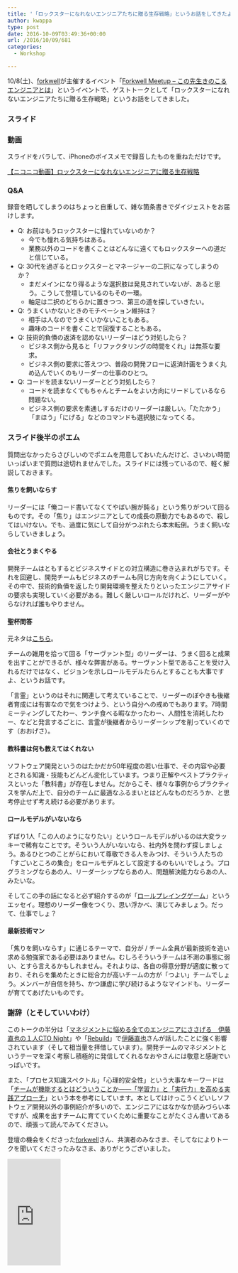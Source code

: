 ```yaml
---
title: '「ロックスターになれないエンジニアたちに贈る生存戦略」というお話をしてきたよ #forkwell_meetup'
author: kwappa
type: post
date: 2016-10-09T03:49:36+00:00
url: /2016/10/09/681
categories:
  - Workshop

---
```

10/8(土)、<a href="https://forkwell.com/" target="_blank">forkwell</a>が主催するイベント「<a href="http://forkwell.connpass.com/event/39728/" target="_blank">Forkwell Meetup &#8211; この先生きのこるエンジニアとは</a>」というイベントで、ゲストトークとして「ロックスターになれないエンジニアたちに贈る生存戦略」というお話をしてきました。

### スライド

<script async class="speakerdeck-embed" data-id="500a2c008cc8468c9a84bd090ba40c84" data-ratio="1.33333333333333" src="//speakerdeck.com/assets/embed.js"></script>

<!--more-->

### 動画

スライドをバラして、iPhoneのボイスメモで録音したものを重ねただけです。

<noscript>
  <a href="http://www.nicovideo.jp/watch/sm29800740" target="_blank">【ニコニコ動画】ロックスターになれないエンジニアに贈る生存戦略</a>
</noscript>

### Q&A

録音を晒してしまうのはちょっと自重して、雑な箇条書きでダイジェストをお届けします。

  * Q: お前はもうロックスターに憧れていないのか？ 
      * 今でも憧れる気持ちはある。
      * 業務以外のコードを書くことはどんなに遠くてもロックスターへの道だと信じている。
  * Q: 30代を過ぎるとロックスターとマネージャーの二択になってしまうのか？ 
      * まだメインになり得るような選択肢は発見されていないが、あると思う。こうして登壇しているのもその一環。
      * 軸足は二択のどちらかに置きつつ、第三の道を探していきたい。
  * Q: うまくいかないときのモチベーション維持は？ 
      * 相手は人なのでうまくいかないこともある。
      * 趣味のコードを書くことで回復することもある。
  * Q: 技術的負債の返済を認めないリーダーはどう対処したら？ 
      * ビジネス側から見ると「リファクタリングの時間をくれ」は無茶な要求。
      * ビジネス側の要求に答えつつ、普段の開発フローに返済計画をうまく丸め込んでいくのもリーダーの仕事のひとつ。
  * Q: コードを読まないリーダーとどう対処したら？ 
      * コードを読まなくてもちゃんとチームをよい方向にリードしているなら問題ない。
      * ビジネス側の要求を素通しするだけのリーダーは厳しい。「たたかう」「まほう」「にげる」などのコマンドも選択肢になってくる。

### スライド後半のポエム

質問出なかったらさびしいのでポエムを用意しておいたんだけど、さいわい時間いっぱいまで質問は途切れませんでした。スライドには残っているので、軽く解説しておきます。

#### 焦りを飼いならす

リーダーには「俺コード書いてなくてやばい腕が鈍る」という焦りがついて回るものです。その「焦り」はエンジニアとしての成長の原動力でもあるので、殺してはいけない。でも、過度に気にして自分がつぶれたら本末転倒。うまく飼いならしていきましょう。

#### 会社とうまくやる

開発チームはともするとビジネスサイドとの対立構造に巻き込まれがちです。それを回避し、開発チームもビジネスのチームも同じ方向を向くようにしていく。その中で、技術的負債を返したり開発環境を整えたりといったエンジニアサイドの要求も実現していく必要がある。難しく厳しいロールだけれど、リーダーがやらなければ誰もやりません。

#### 聖杯問答

元ネタは<a href="http://www.nicovideo.jp/watch/1323771615" target="_blank">こちら</a>。

チームの雑用を拾って回る「サーヴァント型」のリーダーは、うまく回ると成果を出すことができるが、様々な弊害がある。サーヴァント型であることを受け入れるだけではなく、ビジョンを示しロールモデルたらんとすることも大事ですよ、というお話です。

「言霊」というのはそれに関連して考えていることで、リーダーのぼやきも後継者育成には有害なので気をつけよう、という自分への戒めでもあります。7時間ミーティングしてたわー、ランチ食べる暇なかったわー、人間性を消耗したわー、などと発言するごとに、言霊が後継者からリーダーシップを削っていくのです（おおげさ）。

#### 教科書は何も教えてはくれない

ソフトウェア開発というのはたかだか50年程度の若い仕事で、その内容や必要とされる知識・技能もどんどん変化しています。つまり正解やベストプラクティスといった「教科書」が存在しません。だからこそ、様々な事例からプラクティスを学んだ上で、自分のチームに最適なふるまいとはどんなものだろうか、と思考停止せず考え続ける必要があります。

#### ロールモデルがいないなら

ずばり1人「この人のようになりたい」というロールモデルがいるのは大変ラッキーで稀有なことです。そういう人がいないなら、社内外を問わず探しましょう。あるひとつのことがらにおいて尊敬できる人をみつけ、そういう人たちの「すごいところの集合」をロールモデルとして設定するのもいいでしょう。プログラミングならあの人、リーダーシップならあの人、問題解決能力ならあの人、みたいな。

そしてこの手の話になると必ず紹介するのが「<a href="http://d.hatena.ne.jp/m_seki+b/20101202/p1" target="_blank">ロールプレイングゲーム</a>」というエッセイ。理想のリーダー像をつくり、思い浮かべ、演じてみましょう。だって、仕事でしょ？

#### 最新技術マン

「焦りを飼いならす」に通じるテーマで、自分が / チーム全員が最新技術を追い求める勉強家である必要はありません。むしろそういうチームは不測の事態に弱い、とすら言えるかもしれません。それよりは、各自の得意分野が適度に散っており、それらを集めたときに総合力が高いチームの方が「つよい」チームでしょう。メンバーが自信を持ち、かつ謙虚に学び続けるようなマインドも、リーダーが育ててあげたいものです。

### 謝辞（とそしていいわけ）

このトークの半分は「<a href="http://randd.kwappa.net/2016/09/01/671" target="_blank">マネジメントに悩める全てのエンジニアにささげる　伊藤直也の１人CTO Night</a>」や「<a href="http://rebuild.fm/" target="_blank">Rebuild</a>」で<a href="https://twitter.com/naoya_ito" target="_blank">伊藤直也</a>さんが話したことに強く影響されています（そして相当量を拝借しています）。開発チームのマネジメントというテーマを深く考察し積極的に発信してくれるなおやさんには敬意と感謝でいっぱいです。

また、「プロセス知識スペクトル」「心理的安全性」という大事なキーワードは「<a href="http://amzn.to/2b2QJXB" target="_blank">チームが機能するとはどういうことか――「学習力」と「実行力」を高める実践アプローチ</a>」という本を参考にしています。本としてはけっこうくどいしソフトウェア開発以外の事例紹介が多いので、エンジニアにはなかなか読みづらい本ですが、成果を出すチームに育てていくために重要なことがたくさん書いてあるので、頑張って読んでみてください。

登壇の機会をくださった<a href="https://forkwell.com/" target="_blank">forkwell</a>さん、共演者のみなさま、そしてなによりトークを聞いてくださったみなさま、ありがとうございました。

<iframe src="http://rcm-fe.amazon-adsystem.com/e/cm?lt1=_blank&#038;bc1=000000&#038;IS2=1&#038;nou=1&#038;bg1=000000&#038;fc1=FFFFFF&#038;lc1=336699&#038;t=bottomline02-22&#038;o=9&#038;p=8&#038;l=as1&#038;m=amazon&#038;f=ifr&#038;ref=qf_sp_asin_til&#038;asins=4862761828" style="width:120px;height:240px;" scrolling="no" marginwidth="0" marginheight="0" frameborder="0"></iframe>
